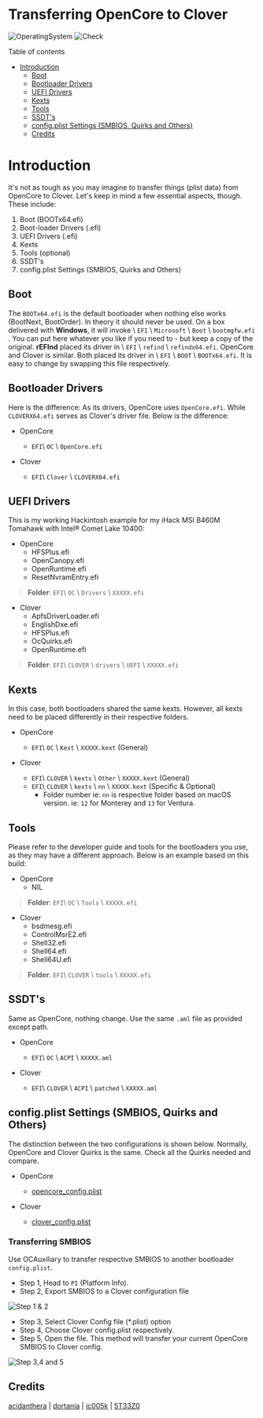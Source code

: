 # Transferring OpenCore to Clover

![OperatingSystem](https://img.shields.io/badge/OS-Hackintosh-blue)
![Check](https://img.shields.io/badge/Status-Pass-brightgreen)

Table of contents

- [Introduction](#introduction)
  - [Boot](#boot)
  - [Bootloader Drivers](#bootloader-drivers)
  - [UEFI Drivers](#uefi-drivers)
  - [Kexts](#kexts)
  - [Tools](#tools)
  - [SSDT's](#ssdts)
  - [config.plist Settings (SMBIOS, Quirks and Others)](#configplist-settings-smbios-quirks-and-others)
  - [Credits](#credits)

# Introduction

It's not as tough as you may imagine to transfer things (plist data) from OpenCore to Clover. Let's keep in mind a few essential aspects, though. These include:

1. Boot (BOOTx64.efi)
2. Boot-loader Drivers (.efi)
3. UEFI Drivers (.efi)
4. Kexts
5. Tools (optional)
6. SSDT's
7. config.plist Settings (SMBIOS, Quirks and Others)

## Boot

The `BOOTx64.efi` is the default bootloader when nothing else works (BootNext, BootOrder). In theory it should never be used. On a box delivered with **Windows**, it will invoke \ `EFI` \ `Microsoft` \ `Boot` \ `bootmgfw.efi ` . You can put here whatever you like if you need to - but keep a copy of the original. **rEFInd** placed its driver in  \ `EFI` \ `refind` \ `refindx64.efi`. OpenCore and Clover is similar. Both placed its driver in \ `EFI` \ `BOOT` \ `BOOTx64.efi`. It is easy to change by swapping this file respectively.

## Bootloader Drivers

Here is the difference: As its drivers, OpenCore uses `OpenCore.efi`. While `CLOVERX64.efi` serves as Clover's driver file. Below is the difference:

- OpenCore 
  - `EFI`\ `OC` \ `OpenCore.efi`
  
- Clover 
  - `EFI`\ `Clover` \ `CLOVERX64.efi`
	

## 	UEFI Drivers

This is my working Hackintosh example for my iHack MSI B460M Tomahawk with Intel® Comet Lake 10400:

- OpenCore 
  - HFSPlus.efi
  - OpenCanopy.efi
  - OpenRuntime.efi
  - ResetNvramEntry.efi
  
> **Folder**: `EFI`\ `OC` \ `Drivers` \ `XXXXX.efi`
  
- Clover 
  - ApfsDriverLoader.efi
  - EnglishDxe.efi
  - HFSPlus.efi
  - OcQuirks.efi
  - OpenRuntime.efi
  
> **Folder**: `EFI`\ `CLOVER` \ `drivers` \ `UEFI` \ `XXXXX.efi`

## Kexts

In this case, both bootloaders shared the same kexts. However, all kexts need to be placed differently in their respective folders.

- OpenCore 
  - `EFI`\ `OC` \ `Kext` \ `XXXXX.kext` (General)
  
- Clover 
  - `EFI`\ `CLOVER` \ `kexts` \ `Other` \ `XXXXX.kext` (General)
  - `EFI`\ `CLOVER` \ `kexts` \ `nn` \ `XXXXX.kext` (Specific & Optional)
  	- Folder number ie: `nn` is respective folder based on macOS version. ie: `12` for Monterey and `13` for Ventura.
	
## Tools

Please refer to the developer guide and tools for the bootloaders you use, as they may have a different approach. Below is an example based on this build:

- OpenCore 
  - NIL
  
> **Folder**: `EFI`\ `OC` \ `Tools` \ `XXXXX.efi`
  
- Clover 
  - bsdmesg.efi
  - ControlMsrE2.efi
  - Shell32.efi
  - Shell64.efi
  - Shell64U.efi
  
> **Folder**: `EFI`\ `CLOVER` \ `tools` \ `XXXXX.efi` 

## SSDT's

Same as OpenCore, nothing change. Use the same `.aml` file as provided except path.

- OpenCore
  - `EFI`\ `OC` \ `ACPI` \ `XXXXX.aml`
  
- Clover
  - `EFI`\ `CLOVER` \ `ACPI` \ `patched` \ `XXXXX.aml`
  
## config.plist Settings (SMBIOS, Quirks and Others)

The distinction between the two configurations is shown below. Normally, OpenCore and Clover Quirks is the same. Check all the Quirks needed and compare. 

- OpenCore
  - [opencore_config.plist][OC.plist]
  
- Clover
  - [clover_config.plist][Clover.plist]
  
### Transferring SMBIOS

Use OCAuxiliary to transfer respective SMBIOS to another bootloader `config.plist`.

- Step 1, Head to `PI` (Platform Info).
- Step 2, Export SMBIOS to a Clover configuration file

![Step 1 & 2][Step 1 and 2]

- Step 3, Select Clover Config file (*.plist) option
- Step 4, Choose Clover config.plist respectively.
- Step 5, Open the file. This method will transfer your current OpenCore SMBIOS to Clover config. 

![Step 3,4 and 5][Step 3,4 and 5]

## Credits

[acidanthera][Acidanthera] | [dortania][Dortania] | [ic005k][ic005k - ocauxiliary] | [5T33Z0][5T33Z0 Guide]

[5T33Z0 Guide]: https://github.com/5T33Z0
[Acidanthera]: https://github.com/acidanthera
[Clover.plist]: https://github.com/theofficialcopypaste/ihackmsimagb460tomahawk/blob/main/guide%20and%20samples/transferring%20opencore%20to%20clover/clover_config.plist
[Dortania]: https://github.com/dortania
[ic005k - ocauxiliary]: https://github.com/ic005k
[OC.plist]: https://github.com/theofficialcopypaste/ihackmsimagb460tomahawk/blob/main/guide%20and%20samples/transferring%20opencore%20to%20clover/opencore_config.plist
[Step 1 and 2]: https://user-images.githubusercontent.com/72515939/215377592-637c6b67-9d85-43e7-b155-9140dbc833cf.png
[Step 3,4 and 5]: https://user-images.githubusercontent.com/72515939/215377609-d0e8f2e1-618c-4d83-afd6-3a0bc9638479.png